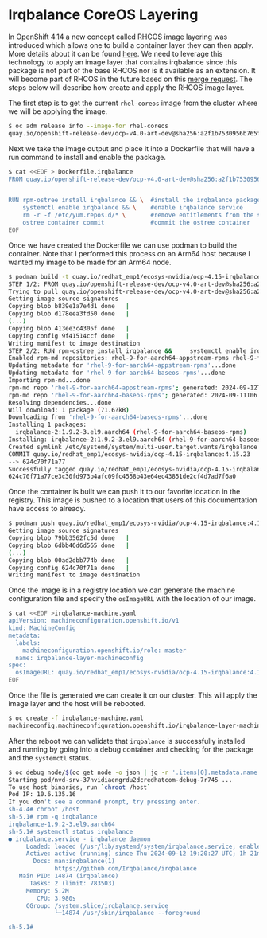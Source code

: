 # Irqbalance CoreOS Layering

In OpenShift 4.14 a new concept called RHCOS image layering was introduced which allows one to build a container layer they can then apply.  More details about it can be found [here](https://docs.openshift.com/container-platform/4.15/post_installation_configuration/coreos-layering.html).  We need to leverage this technology to apply an image layer that contains irqbalance since this package is not part of the base RHCOS nor is it available as an extension.  It will become part of RHCOS in the future based on this [merge request](https://github.com/openshift/os/pull/1602). The steps below will describe how create and apply the RHCOS image layer. 

The first step is to get the current `rhel-coreos` image from the cluster where we will be applying the image.

~~~bash
$ oc adm release info --image-for rhel-coreos
quay.io/openshift-release-dev/ocp-v4.0-art-dev@sha256:a2f1b7530956b765f1b0337b824fde28d6987b519eec0aaadc9d261e9fd1e550
~~~

Next we take the image output and place it into a Dockerfile that will have a run command to install and enable the package.

~~~bash
$ cat <<EOF > Dockerfile.irqbalance 
FROM quay.io/openshift-release-dev/ocp-v4.0-art-dev@sha256:a2f1b7530956b765f1b0337b824fde28d6987b519eec0aaadc9d261e9fd1e550


RUN rpm-ostree install irqbalance && \  #install the irqbalance package
    systemctl enable irqbalance && \    #enable irqbalance service
    rm -r -f /etc/yum.repos.d/* \       #remove entitlements from the system the image is being built on otherwise creates issues 
    ostree container commit             #commit the ostree container
EOF
~~~

Once we have created the Dockerfile we can use podman to build the container.  Note that I performed this process on an Arm64 host because I wanted my image to be made for an Arm64 node. 

~~~bash
$ podman build -t quay.io/redhat_emp1/ecosys-nvidia/ocp-4.15-irqbalance:4.15.23 -f Dockerfile.irqbalance .
STEP 1/2: FROM quay.io/openshift-release-dev/ocp-v4.0-art-dev@sha256:a2f1b7530956b765f1b0337b824fde28d6987b519eec0aaadc9d261e9fd1e550
Trying to pull quay.io/openshift-release-dev/ocp-v4.0-art-dev@sha256:a2f1b7530956b765f1b0337b824fde28d6987b519eec0aaadc9d261e9fd1e550...
Getting image source signatures
Copying blob b839e1a7e4d1 done   | 
Copying blob d178eea3fd50 done   |
(...)
Copying blob 413ee3c4305f done   | 
Copying config 9f41514ccf done   | 
Writing manifest to image destination
STEP 2/2: RUN rpm-ostree install irqbalance &&     systemctl enable irqbalance &&     ostree container commit
Enabled rpm-md repositories: rhel-9-for-aarch64-appstream-rpms rhel-9-for-aarch64-baseos-rpms
Updating metadata for 'rhel-9-for-aarch64-appstream-rpms'...done
Updating metadata for 'rhel-9-for-aarch64-baseos-rpms'...done
Importing rpm-md...done
rpm-md repo 'rhel-9-for-aarch64-appstream-rpms'; generated: 2024-09-12T14:26:05Z solvables: 19074
rpm-md repo 'rhel-9-for-aarch64-baseos-rpms'; generated: 2024-09-11T06:47:28Z solvables: 7179
Resolving dependencies...done
Will download: 1 package (71.6?kB)
Downloading from 'rhel-9-for-aarch64-baseos-rpms'...done
Installing 1 packages:
  irqbalance-2:1.9.2-3.el9.aarch64 (rhel-9-for-aarch64-baseos-rpms)
Installing: irqbalance-2:1.9.2-3.el9.aarch64 (rhel-9-for-aarch64-baseos-rpms)
Created symlink /etc/systemd/system/multi-user.target.wants/irqbalance.service → /usr/lib/systemd/system/irqbalance.service.
COMMIT quay.io/redhat_emp1/ecosys-nvidia/ocp-4.15-irqbalance:4.15.23
--> 624c70f71a77
Successfully tagged quay.io/redhat_emp1/ecosys-nvidia/ocp-4.15-irqbalance:4.15.23
624c70f71a77ce3c30fd973b4afc09fc4558b43e64ec43851de2cf4d7ad7f6a0
~~~

Once the container is built we can push it to our favorite location in the registry.  This image is pushed to a location that users of this documentation have access to already.

~~~bash
$ podman push quay.io/redhat_emp1/ecosys-nvidia/ocp-4.15-irqbalance:4.15.23
Getting image source signatures
Copying blob 79bb3562fc5d done   | 
Copying blob 6dbb46d6d565 done   | 
(...)
Copying blob 00ad2dbb774b done   | 
Copying config 624c70f71a done   | 
Writing manifest to image destination
~~~

Once the image is in a registry location we can generate the machine configuration file and specify the `osImageURL` with the location of our image.

~~~bash
$ cat <<EOF >irqbalance-machine.yaml 
apiVersion: machineconfiguration.openshift.io/v1
kind: MachineConfig
metadata:
  labels:
    machineconfiguration.openshift.io/role: master 
  name: irqbalance-layer-machineconfig 
spec:
  osImageURL: quay.io/redhat_emp1/ecosys-nvidia/ocp-4.15-irqbalance:4.15.23
EOF
~~~

Once the file is generated we can create it on our cluster.  This will apply the image layer and the host will be rebooted.

~~~bash
$ oc create -f irqbalance-machine.yaml 
machineconfig.machineconfiguration.openshift.io/irqbalance-layer-machineconfig created
~~~

After the reboot we can validate that `irqbalance` is successfully installed and running by going into a debug container and checking for the package and the `systemctl` status.

~~~bash
$ oc debug node/$(oc get node -o json | jq -r '.items[0].metadata.name')
Starting pod/nvd-srv-37nvidiaengrdu2dcredhatcom-debug-7r745 ...
To use host binaries, run `chroot /host`
Pod IP: 10.6.135.16
If you don't see a command prompt, try pressing enter.
sh-4.4# chroot /host
sh-5.1# rpm -q irqbalance
irqbalance-1.9.2-3.el9.aarch64
sh-5.1# systemctl status irqbalance
● irqbalance.service - irqbalance daemon
     Loaded: loaded (/usr/lib/systemd/system/irqbalance.service; enabled; preset: enabled)
     Active: active (running) since Thu 2024-09-12 19:20:27 UTC; 1h 21min ago
       Docs: man:irqbalance(1)
             https://github.com/Irqbalance/irqbalance
   Main PID: 14874 (irqbalance)
      Tasks: 2 (limit: 783503)
     Memory: 5.2M
        CPU: 3.980s
     CGroup: /system.slice/irqbalance.service
             └─14874 /usr/sbin/irqbalance --foreground

sh-5.1#
~~~

